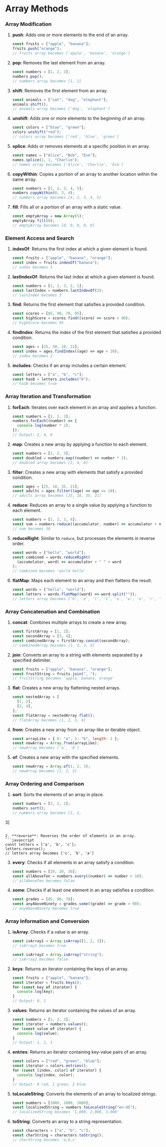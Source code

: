 # Array Methods

### Array Modification

1. **push**: Adds one or more elements to the end of an array.

   ```javascript
   const fruits = ["apple", "banana"];
   fruits.push("orange");
   // fruits array becomes ['apple', 'banana', 'orange']
   ```

2. **pop**: Removes the last element from an array.

   ```javascript
   const numbers = [1, 2, 3];
   numbers.pop();
   // numbers array becomes [1, 2]
   ```

3. **shift**: Removes the first element from an array.

   ```javascript
   const animals = ["cat", "dog", "elephant"];
   animals.shift();
   // animals array becomes ['dog', 'elephant']
   ```

4. **unshift**: Adds one or more elements to the beginning of an array.

   ```javascript
   const colors = ["blue", "green"];
   colors.unshift("red");
   // colors array becomes ['red', 'blue', 'green']
   ```

5. **splice**: Adds or removes elements at a specific position in an array.

   ```javascript
   const names = ["Alice", "Bob", "Eve"];
   names.splice(1, 1, "Charlie");
   // names array becomes ['Alice', 'Charlie', 'Eve']
   ```

6. **copyWithin**: Copies a portion of an array to another location within the same array.

   ```javascript
   const numbers = [1, 2, 3, 4, 5];
   numbers.copyWithin(0, 3, 4);
   // numbers array becomes [4, 2, 3, 4, 5]
   ```

7. **fill**: Fills all or a portion of an array with a static value.
   ```javascript
   const emptyArray = new Array(5);
   emptyArray.fill(0);
   // emptyArray becomes [0, 0, 0, 0, 0]
   ```

### Element Access and Search

1. **indexOf**: Returns the first index at which a given element is found.

   ```javascript
   const fruits = ["apple", "banana", "orange"];
   const index = fruits.indexOf("banana");
   // index becomes 1
   ```

2. **lastIndexOf**: Returns the last index at which a given element is found.

   ```javascript
   const numbers = [1, 2, 3, 2, 1];
   const lastIndex = numbers.lastIndexOf(2);
   // lastIndex becomes 3
   ```

3. **find**: Returns the first element that satisfies a provided condition.

   ```javascript
   const scores = [85, 90, 78, 95];
   const highScore = scores.find((score) => score > 90);
   // highScore becomes 95
   ```

4. **findIndex**: Returns the index of the first element that satisfies a provided condition.

   ```javascript
   const ages = [25, 30, 18, 22];
   const index = ages.findIndex((age) => age < 20);
   // index becomes 2
   ```

5. **includes**: Checks if an array includes a certain element.
   ```javascript
   const letters = ["a", "b", "c"];
   const hasB = letters.includes("b");
   // hasB becomes true
   ```

### Array Iteration and Transformation

1. **forEach**: Iterates over each element in an array and applies a function.

   ```javascript
   const numbers = [1, 2, 3];
   numbers.forEach((number) => {
     console.log(number * 2);
   });
   // Output: 2, 4, 6
   ```

2. **map**: Creates a new array by applying a function to each element.

   ```javascript
   const numbers = [1, 2, 3];
   const doubled = numbers.map((number) => number * 2);
   // doubled array becomes [2, 4, 6]
   ```

3. **filter**: Creates a new array with elements that satisfy a provided condition.

   ```javascript
   const ages = [25, 18, 35, 21];
   const adults = ages.filter((age) => age >= 18);
   // adults array becomes [25, 18, 35, 21]
   ```

4. **reduce**: Reduces an array to a single value by applying a function to each element.

   ```javascript
   const numbers = [1, 2, 3, 4];
   const sum = numbers.reduce((accumulator, number) => accumulator + number, 0);
   // sum becomes 10
   ```

5. **reduceRight**: Similar to `reduce`, but processes the elements in reverse order.

   ```javascript
   const words = ["hello", "world"];
   const combined = words.reduceRight(
     (accumulator, word) => accumulator + " " + word
   );
   // combined becomes 'world hello'
   ```

6. **flatMap**: Maps each element to an array and then flattens the result.
   ```javascript
   const words = ["hello", "world"];
   const letters = words.flatMap((word) => word.split(""));
   // letters array becomes ['h', 'e', 'l', 'l', 'o', 'w', 'o', 'r', 'l', 'd']
   ```

### Array Concatenation and Combination

1. **concat**: Combines multiple arrays to create a new array.

   ```javascript
   const firstArray = [1, 2];
   const secondArray = [3, 4];
   const combinedArray = firstArray.concat(secondArray);
   // combinedArray becomes [1, 2, 3, 4]
   ```

2. **join**: Converts an array to a string with elements separated by a specified delimiter.

   ```javascript
   const fruits = ["apple", "banana", "orange"];
   const fruitString = fruits.join(", ");
   // fruitString becomes 'apple, banana, orange'
   ```

3. **flat**: Creates a new array by flattening nested arrays.

   ```javascript
   const nestedArray = [
     [1, 2],
     [3, 4],
   ];
   const flatArray = nestedArray.flat();
   // flatArray becomes [1, 2, 3, 4]
   ```

4. **from**: Creates a new array from an array-like or iterable object.

   ```javascript
   const arrayLike = { 0: "a", 1: "b", length: 2 };
   const newArray = Array.from(arrayLike);
   // newArray becomes ['a', 'b']
   ```

5. **of**: Creates a new array with the specified elements.
   ```javascript
   const newArray = Array.of(1, 2, 3);
   // newArray becomes [1, 2, 3]
   ```

### Array Ordering and Comparison

1. **sort**: Sorts the elements of an array in place.
   ```javascript
   const numbers = [3, 1, 2];
   numbers.sort();
   // numbers array becomes [1, 2,
   ```

3]

````

2. **reverse**: Reverses the order of elements in an array.
```javascript
const letters = ['a', 'b', 'c'];
letters.reverse();
// letters array becomes ['c', 'b', 'a']
````

3. **every**: Checks if all elements in an array satisfy a condition.

   ```javascript
   const numbers = [10, 20, 30];
   const allAboveTen = numbers.every((number) => number > 10);
   // allAboveTen becomes false
   ```

4. **some**: Checks if at least one element in an array satisfies a condition.
   ```javascript
   const grades = [85, 90, 78];
   const anyAboveNinety = grades.some((grade) => grade > 90);
   // anyAboveNinety becomes true
   ```

### Array Information and Conversion

1. **isArray**: Checks if a value is an array.

   ```javascript
   const isArray1 = Array.isArray([1, 2, 3]);
   // isArray1 becomes true

   const isArray2 = Array.isArray("string");
   // isArray2 becomes false
   ```

2. **keys**: Returns an iterator containing the keys of an array.

   ```javascript
   const fruits = ["apple", "banana"];
   const iterator = fruits.keys();
   for (const key of iterator) {
     console.log(key);
   }
   // Output: 0, 1
   ```

3. **values**: Returns an iterator containing the values of an array.

   ```javascript
   const numbers = [1, 2, 3];
   const iterator = numbers.values();
   for (const value of iterator) {
     console.log(value);
   }
   // Output: 1, 2, 3
   ```

4. **entries**: Returns an iterator containing key-value pairs of an array.

   ```javascript
   const colors = ["red", "green", "blue"];
   const iterator = colors.entries();
   for (const [index, color] of iterator) {
     console.log(index, color);
   }
   // Output: 0 red, 1 green, 2 blue
   ```

5. **toLocaleString**: Converts the elements of an array to localized strings.

   ```javascript
   const numbers = [1000, 2000, 3000];
   const localizedString = numbers.toLocaleString("en-US");
   // localizedString becomes '1,000, 2,000, 3,000'
   ```

6. **toString**: Converts an array to a string representation.
   ```javascript
   const characters = ["a", "b", "c"];
   const charString = characters.toString();
   // charString becomes 'a,b,c'
   ```
